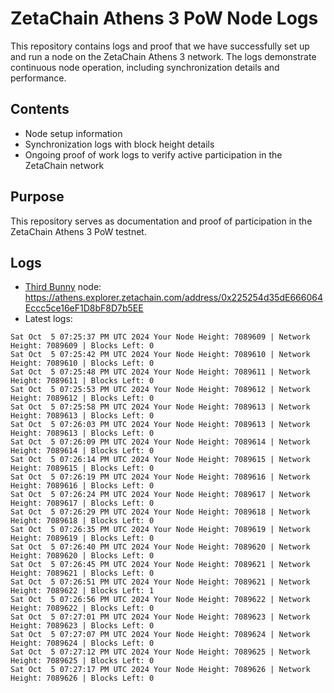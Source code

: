 # ZetaChain Athens 3 PoW Node Logs
This repository contains logs and proof that we have successfully set up and run a node on the ZetaChain Athens 3 network. The logs demonstrate continuous node operation, including synchronization details and performance.

## Contents
- Node setup information
- Synchronization logs with block height details
- Ongoing proof of work logs to verify active participation in the ZetaChain network

## Purpose
This repository serves as documentation and proof of participation in the ZetaChain Athens 3 PoW testnet.

## Logs

- [Third Bunny](https://thirdbunny.xyz/) node: https://athens.explorer.zetachain.com/address/0x225254d35dE666064Eccc5ce16eF1D8bF8D7b5EE
- Latest logs:
```
Sat Oct  5 07:25:37 PM UTC 2024 Your Node Height: 7089609 | Network Height: 7089609 | Blocks Left: 0
Sat Oct  5 07:25:42 PM UTC 2024 Your Node Height: 7089610 | Network Height: 7089610 | Blocks Left: 0
Sat Oct  5 07:25:48 PM UTC 2024 Your Node Height: 7089611 | Network Height: 7089611 | Blocks Left: 0
Sat Oct  5 07:25:53 PM UTC 2024 Your Node Height: 7089612 | Network Height: 7089612 | Blocks Left: 0
Sat Oct  5 07:25:58 PM UTC 2024 Your Node Height: 7089613 | Network Height: 7089613 | Blocks Left: 0
Sat Oct  5 07:26:03 PM UTC 2024 Your Node Height: 7089613 | Network Height: 7089613 | Blocks Left: 0
Sat Oct  5 07:26:09 PM UTC 2024 Your Node Height: 7089614 | Network Height: 7089614 | Blocks Left: 0
Sat Oct  5 07:26:14 PM UTC 2024 Your Node Height: 7089615 | Network Height: 7089615 | Blocks Left: 0
Sat Oct  5 07:26:19 PM UTC 2024 Your Node Height: 7089616 | Network Height: 7089616 | Blocks Left: 0
Sat Oct  5 07:26:24 PM UTC 2024 Your Node Height: 7089617 | Network Height: 7089617 | Blocks Left: 0
Sat Oct  5 07:26:29 PM UTC 2024 Your Node Height: 7089618 | Network Height: 7089618 | Blocks Left: 0
Sat Oct  5 07:26:35 PM UTC 2024 Your Node Height: 7089619 | Network Height: 7089619 | Blocks Left: 0
Sat Oct  5 07:26:40 PM UTC 2024 Your Node Height: 7089620 | Network Height: 7089620 | Blocks Left: 0
Sat Oct  5 07:26:45 PM UTC 2024 Your Node Height: 7089621 | Network Height: 7089621 | Blocks Left: 0
Sat Oct  5 07:26:51 PM UTC 2024 Your Node Height: 7089621 | Network Height: 7089622 | Blocks Left: 1
Sat Oct  5 07:26:56 PM UTC 2024 Your Node Height: 7089622 | Network Height: 7089622 | Blocks Left: 0
Sat Oct  5 07:27:01 PM UTC 2024 Your Node Height: 7089623 | Network Height: 7089623 | Blocks Left: 0
Sat Oct  5 07:27:07 PM UTC 2024 Your Node Height: 7089624 | Network Height: 7089624 | Blocks Left: 0
Sat Oct  5 07:27:12 PM UTC 2024 Your Node Height: 7089625 | Network Height: 7089625 | Blocks Left: 0
Sat Oct  5 07:27:17 PM UTC 2024 Your Node Height: 7089626 | Network Height: 7089626 | Blocks Left: 0
```

